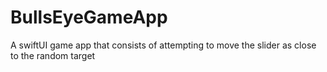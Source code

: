 # BullsEyeGameApp
A swiftUI game app that consists of attempting to move the slider as close to the random target
